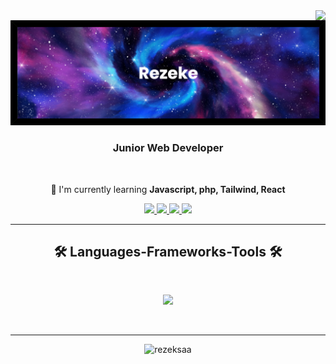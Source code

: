 <img position="absolute" align="right" src="https://visitor-badge.laobi.icu/badge?page_id=rezeksaa.rezeksaa"/>

<img src="banner.png">
<div>
  
</div>

<h3 align="center">Junior Web Developer</h3>

<br/>

<div align="center">

🌱 I'm currently learning **Javascript, php, Tailwind, React**
  
</div>

<div align="center">

<a href="mailto:mrezky.eksatama@gmail.com">
<img src="https://img.shields.io/badge/Gmail-D14836?style=for-the-badge&logo=gmail&logoColor=white" targer="_blank">
</a>

<a href="https://www.linkedin.com/in/muhammad-rezky-eksatama-7187392a9/">
<img src="https://img.shields.io/badge/LinkedIn-0077B5?style=for-the-badge&logo=linkedin&logoColor=white">
</a>

<a href="https://wa.me/+6282125299265">
<img src="https://img.shields.io/badge/WhatsApp-25D366?style=for-the-badge&logo=WhatsApp&logoColor=white">
</a>

<a href="https://www.instagram.com/rez_eks/">
<img src="https://img.shields.io/badge/Instagram-E4405F?style=for-the-badge&logo=instagram&logoColor=white">  
</a>
  
</div>

<hr/>

<h2 align="center">🛠️ Languages-Frameworks-Tools 🛠️</h2>
<br/>
<p align="center">
  <a href="https://skillicons.dev">
    <img src="https://skillicons.dev/icons?i=html,css,js,php,tailwind,java,py,vscode" />
  </a>
</p>

<br/>
<hr/>

<p align="center"><img src="https://github-readme-stats.vercel.app/api/top-langs?username=rezeksaa&show_icons=true&locale=en&layout=compact" alt="rezeksaa" /></p>


